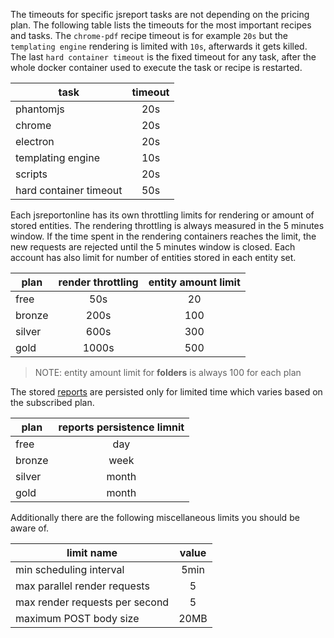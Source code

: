 The timeouts for specific jsreport tasks are not depending on the pricing plan. The following table lists the timeouts for the most important recipes and tasks. The `chrome-pdf` recipe timeout is for example `20s` but the `templating engine` rendering is limited with `10s`, afterwards it gets killed. The last `hard container timeout` is the fixed timeout for any task, after the whole docker container used to execute the task or recipe is restarted.

| task        | timeout |
| ----------  |:--------:|
| phantomjs         | 20s     |
| chrome         | 20s     |
| electron           | 20s     |
| templating engine | 10s     |
| scripts           | 20s     |
| hard container timeout | 50s |

Each jsreportonline has its own throttling limits for rendering or amount of stored entities. The rendering throttling is always measured in the 5 minutes window. If the time spent in the rendering containers reaches the limit,  the new requests are rejected until the 5 minutes window is closed. Each account has also limit for number of entities stored in each entity set.

| plan | render throttling | entity amount limit |
| -----|:------------------:|:-------------------:|  
| free   | 50s | 20 |
| bronze | 200s | 100 |
| silver | 600s | 300 |
| gold   | 1000s | 500 |

> NOTE: entity amount limit for **folders** is always 100 for each plan

The stored [reports](/learn/reports) are persisted only for limited time which varies based on the subscribed plan.

| plan | reports persistence limnit |
| -----|:------------------:|
| free   | day |
| bronze | week |
| silver | month |
| gold   | month |


Additionally there are the following miscellaneous limits you should be aware of.

| limit name | value |
| ------------- |:---------:|
| min scheduling interval | 5min |
| max parallel render requests | 5 |
| max render requests per second | 5 |
| maximum POST body size | 20MB |
